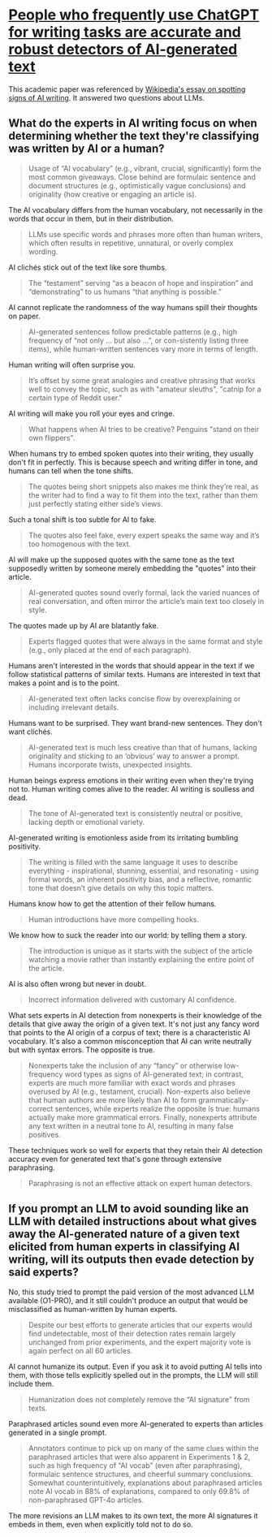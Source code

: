 # [People who frequently use ChatGPT for writing tasks are accurate and robust detectors of AI-generated text](https://arxiv.org/abs/2501.15654)

This academic paper was referenced by [Wikipedia's essay on spotting signs of AI writing](../../../2025/10/11/wikipedia-signs-of-ai-writing.md). It answered two questions about LLMs.

## What do the experts in AI writing focus on when determining whether the text they're classifying was written by AI or a human?

> Usage of “AI vocabulary” (e.g., vibrant, crucial, significantly) form the most common giveaways. Close behind are formulaic sentence and document structures (e.g., optimistically vague conclusions) and originality (how creative or engaging an article is).

The AI vocabulary differs from the human vocabulary, not necessarily in the words that occur in them, but in their distribution.

> LLMs use specific words and phrases more often than human writers, which often results in repetitive, unnatural, or overly complex wording.

AI clichés stick out of the text like sore thumbs.

> The “testament” serving “as a beacon of hope and inspiration” and “demonstrating” to us humans “that anything is possible.”

AI cannot replicate the randomness of the way humans spill their thoughts on paper.

> AI-generated sentences follow predictable patterns (e.g., high frequency of “not only ... but also ...”, or con-sistently listing three items), while human-written sentences vary more in terms of length.

Human writing will often surprise you.

> It’s offset by some great analogies and creative phrasing that works well to convey the topic, such as with "amateur sleuths", "catnip for a certain type of Reddit user."

AI writing will make you roll your eyes and cringe.

> What happens when AI tries to be creative? Penguins "stand on their own flippers".

When humans try to embed spoken quotes into their writing, they usually don't fit in perfectly. This is because speech and writing differ in tone, and humans can tell when the tone shifts.

> The quotes being short snippets also makes me think they’re real, as the writer had to find a way to fit them into the text, rather than them just perfectly stating either side’s views.

Such a tonal shift is too subtle for AI to fake.

> The quotes also feel fake, every expert speaks the same way and it’s too homogenous with the text.

AI will make up the supposed quotes with the same tone as the text supposedly written by someone merely embedding the "quotes" into their article.

> AI-generated quotes sound overly formal, lack the varied nuances of real conversation, and often mirror the article’s main text too closely in style.

The quotes made up by AI are blatantly fake.

> Experts flagged quotes that were always in the same format and style (e.g., only placed at the end of each paragraph).

Humans aren't interested in the words that should appear in the text if we follow statistical patterns of similar texts. Humans are interested in text that makes a point and is to the point.

> AI-generated text often lacks concise flow by overexplaining or including irrelevant details.

Humans want to be surprised. They want brand-new sentences. They don't want clichés.

> AI-generated text is much less creative than that of humans, lacking originality and sticking to an ‘obvious’ way to answer a prompt. Humans incorporate twists, unexpected insights.

Human beings express emotions in their writing even when they're trying not to. Human writing comes alive to the reader. AI writing is soulless and dead.

> The tone of AI-generated text is consistently neutral or positive, lacking depth or emotional variety.

AI-generated writing is emotionless aside from its irritating bumbling positivity.

> The writing is filled with the same language it uses to describe everything - inspirational, stunning, essential, and resonating - using formal words, an inherent positivity bias, and a reflective, romantic tone that doesn’t give details on why this topic matters.

Humans know how to get the attention of their fellow humans.

> Human introductions have more compelling hooks.

We know how to suck the reader into our world: by telling them a story.

> The introduction is unique as it starts with the subject of the article watching a movie rather than instantly explaining the entire point of the article.

AI is also often wrong but never in doubt.

> Incorrect information delivered with customary AI confidence.

What sets experts in AI detection from nonexperts is their knowledge of the details that give away the origin of a given text. It's not just any fancy word that points to the AI origin of a corpus of text; there is a characteristic AI vocabulary. It's also a common misconception that AI can write neutrally but with syntax errors. The opposite is true.

> Nonexperts take the inclusion of any “fancy” or otherwise low-frequency word types as signs of AI-generated text; in contrast, experts are much more familiar with exact words and phrases overused by AI (e.g., testament, crucial). Non-experts also believe that human authors are more likely than AI to form grammatically-correct sentences, while experts realize the opposite is true: humans actually make more grammatical errors. Finally, nonexperts attribute any text written in a neutral tone to AI, resulting in many false positives.

These techniques work so well for experts that they retain their AI detection accuracy even for generated text that's gone through extensive paraphrasing.

> Paraphrasing is not an effective attack on expert human detectors.

## If you prompt an LLM to avoid sounding like an LLM with detailed instructions about what gives away the AI-generated nature of a given text elicited from human experts in classifying AI writing, will its outputs then evade detection by said experts?

No, this study tried to prompt the paid version of the most advanced LLM available (O1-PRO), and it still couldn't produce an output that would be misclassified as human-written by human experts.

> Despite our best efforts to generate articles that our experts would find undetectable, most of their detection rates remain largely unchanged from prior experiments, and the expert majority vote is again perfect on all 60 articles.

AI cannot humanize its output. Even if you ask it to avoid putting AI tells into them, with those tells explicitly spelled out in the prompts, the LLM will still include them.

> Humanization does not completely remove the “AI signature” from texts.

Paraphrased articles sound even more AI-generated to experts than articles generated in a single prompt.

> Annotators continue to pick up on many of the same clues within the paraphrased articles that were also apparent in Experiments 1 & 2, such as high frequency of “AI vocab” (even after paraphrasing), formulaic sentence structures, and cheerful summary conclusions. Somewhat counterintuitively, explanations about paraphrased articles note AI vocab in 88% of explanations, compared to only 69.8% of non-paraphrased GPT-4o articles.

The more revisions an LLM makes to its own text, the more AI signatures it embeds in them, even when explicitly told not to do so.
